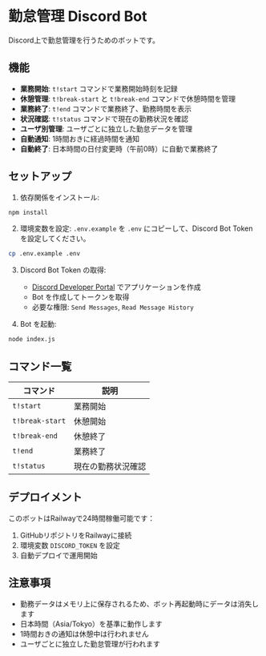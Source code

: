 # 勤怠管理 Discord Bot

Discord上で勤怠管理を行うためのボットです。

## 機能

- **業務開始**: `t!start` コマンドで業務開始時刻を記録
- **休憩管理**: `t!break-start` と `t!break-end` コマンドで休憩時間を管理
- **業務終了**: `t!end` コマンドで業務終了、勤務時間を表示
- **状況確認**: `t!status` コマンドで現在の勤務状況を確認
- **ユーザ別管理**: ユーザごとに独立した勤怠データを管理
- **自動通知**: 1時間おきに経過時間を通知
- **自動終了**: 日本時間の日付変更時（午前0時）に自動で業務終了

## セットアップ

1. 依存関係をインストール:
```bash
npm install
```

2. 環境変数を設定:
`.env.example` を `.env` にコピーして、Discord Bot Token を設定してください。

```bash
cp .env.example .env
```

3. Discord Bot Token の取得:
   - [Discord Developer Portal](https://discord.com/developers/applications) でアプリケーションを作成
   - Bot を作成してトークンを取得
   - 必要な権限: `Send Messages`, `Read Message History`

4. Bot を起動:
```bash
node index.js
```

## コマンド一覧

| コマンド | 説明 |
|----------|------|
| `t!start` | 業務開始 |
| `t!break-start` | 休憩開始 |
| `t!break-end` | 休憩終了 |
| `t!end` | 業務終了 |
| `t!status` | 現在の勤務状況確認 |

## デプロイメント

このボットはRailwayで24時間稼働可能です：

1. GitHubリポジトリをRailwayに接続
2. 環境変数 `DISCORD_TOKEN` を設定
3. 自動デプロイで運用開始

## 注意事項

- 勤務データはメモリ上に保存されるため、ボット再起動時にデータは消失します
- 日本時間（Asia/Tokyo）を基準に動作します
- 1時間おきの通知は休憩中は行われません
- ユーザごとに独立した勤怠管理が行われます